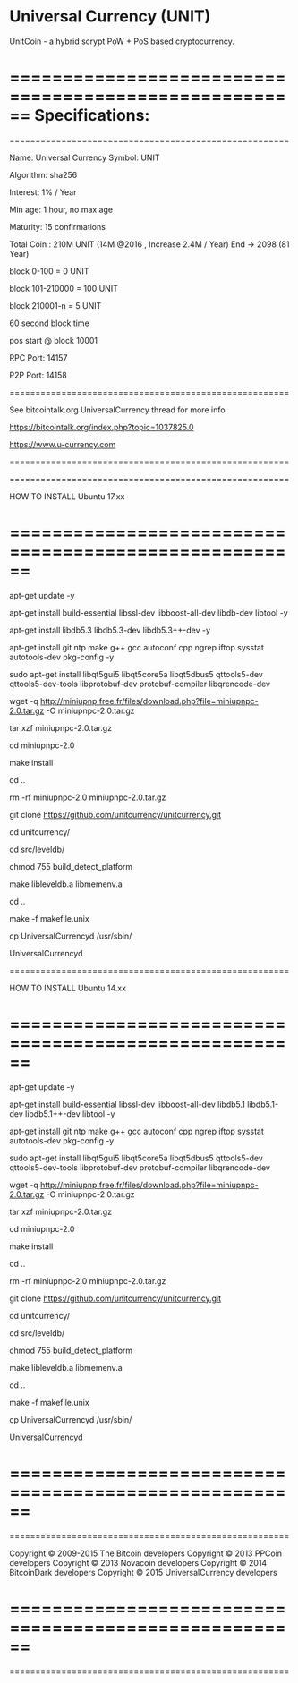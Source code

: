 Universal Currency (UNIT)
===================
UnitCoin - a hybrid scrypt PoW + PoS based cryptocurrency.


======================================================
Specifications:
======================================================
======================================================

Name: Universal Currency
Symbol: UNIT

Algorithm: sha256

Interest: 1% / Year

Min age: 1 hour, no max age

Maturity: 15 confirmations

Total Coin  : 210M  UNIT (14M @2016 , Increase 2.4M / Year) End -> 2098 (81 Year)

block 0-100 = 0 UNIT

block 101-210000 = 100 UNIT

block 210001-n =  5 UNIT

60 second block time 

pos start @ block 10001

RPC Port: 14157

P2P Port: 14158

======================================================


See bitcointalk.org UniversalCurrency thread for more info

https://bitcointalk.org/index.php?topic=1037825.0

https://www.u-currency.com


======================================================



======================================================

HOW TO INSTALL Ubuntu 17.xx

======================================================
======================================================


apt-get update -y

apt-get install build-essential libssl-dev libboost-all-dev libdb-dev libtool -y

apt-get install libdb5.3 libdb5.3-dev libdb5.3++-dev -y

apt-get install git ntp make g++ gcc autoconf cpp ngrep iftop sysstat autotools-dev pkg-config -y

sudo apt-get install libqt5gui5 libqt5core5a libqt5dbus5 qttools5-dev qttools5-dev-tools libprotobuf-dev protobuf-compiler libqrencode-dev

wget -q http://miniupnp.free.fr/files/download.php?file=miniupnpc-2.0.tar.gz -O miniupnpc-2.0.tar.gz

tar xzf miniupnpc-2.0.tar.gz

cd miniupnpc-2.0

make install

cd ..

rm -rf miniupnpc-2.0 miniupnpc-2.0.tar.gz

git clone https://github.com/unitcurrency/unitcurrency.git

cd unitcurrency/

cd src/leveldb/

chmod 755 build_detect_platform

make libleveldb.a libmemenv.a

cd ..

make -f makefile.unix

cp UniversalCurrencyd /usr/sbin/

UniversalCurrencyd


======================================================

HOW TO INSTALL Ubuntu 14.xx

======================================================
======================================================

apt-get update -y

apt-get install build-essential libssl-dev libboost-all-dev libdb5.1 libdb5.1-dev libdb5.1++-dev libtool -y

apt-get install git ntp make g++ gcc autoconf cpp ngrep iftop sysstat autotools-dev pkg-config -y

sudo apt-get install libqt5gui5 libqt5core5a libqt5dbus5 qttools5-dev qttools5-dev-tools libprotobuf-dev protobuf-compiler libqrencode-dev

wget -q http://miniupnp.free.fr/files/download.php?file=miniupnpc-2.0.tar.gz -O miniupnpc-2.0.tar.gz

tar xzf miniupnpc-2.0.tar.gz

cd miniupnpc-2.0

make install

cd ..

rm -rf miniupnpc-2.0 miniupnpc-2.0.tar.gz

git clone https://github.com/unitcurrency/unitcurrency.git

cd unitcurrency/

cd src/leveldb/

chmod 755 build_detect_platform

make libleveldb.a libmemenv.a

cd ..

make -f makefile.unix

cp UniversalCurrencyd /usr/sbin/

UniversalCurrencyd



======================================================
======================================================
======================================================

Copyright © 2009-2015 The Bitcoin developers
Copyright © 2013 PPCoin developers
Copyright © 2013 Novacoin developers
Copyright © 2014 BitcoinDark developers
Copyright © 2015 UniversalCurrency developers

======================================================
======================================================
======================================================




